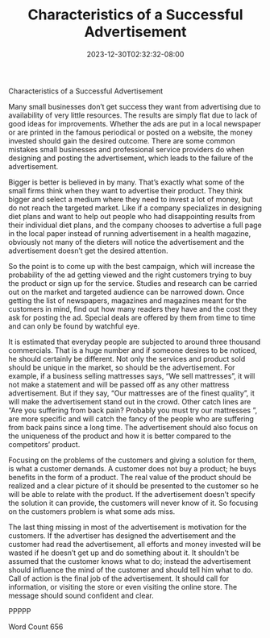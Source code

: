 ﻿---
title: "Characteristics of a Successful Advertisement"
date: 2023-12-30T02:32:32-08:00
description: "TXT Tips for Web Success"
featured_image: "/images/TXT.jpg"
tags: ["TXT"]
---

Characteristics of a Successful Advertisement

Many small businesses don’t get success they want from advertising due to availability of very little resources. The results are simply flat due to lack of good ideas for improvements. Whether the ads are put in a local newspaper or are printed in the famous periodical or posted on a website, the money invested should gain the desired outcome. There are some common mistakes small businesses and professional service providers do when designing and posting the advertisement, which leads to the failure of the advertisement.

Bigger is better is believed in by many. That’s exactly what some of the small firms think when they want to advertise their product. They think bigger and select a medium where they need to invest a lot of money, but do not reach the targeted market. Like if a company specializes in designing diet plans and want to help out people who had disappointing results from their individual diet plans, and the company chooses to advertise a full page in the local paper instead of running advertisement in a health magazine, obviously not many of the dieters will notice the advertisement and the advertisement doesn’t get the desired attention. 

So the point is to come up with the best campaign, which will increase the probability of the ad getting viewed and the right customers trying to buy the product or sign up for the service. Studies and research can be carried out on the market and targeted audience can be narrowed down. Once getting the list of newspapers, magazines and magazines meant for the customers in mind, find out how many readers they have and the cost they ask for posting the ad. Special deals are offered by them from time to time and can only be found by watchful eye.

It is estimated that everyday people are subjected to around three thousand commercials. That is a huge number and if someone desires to be noticed, he should certainly be different. Not only the services and product sold should be unique in the market, so should be the advertisement.  For example, if a business selling mattresses says, “We sell mattresses”, it will not make a statement and will be passed off as any other mattress advertisement. But if they say, “Our mattresses are of the finest quality”, it will make the advertisement stand out in the crowd. Other catch lines are “Are you suffering from back pain? Probably you must try our mattresses ”, are more specific and will catch the fancy of the people who are suffering from back pains since a long time. The advertisement should also focus on the uniqueness of the product and how it is better compared to the competitors’ product.

Focusing on the problems of the customers and giving a solution for them, is what a customer demands. A customer does not buy a product; he buys benefits in the form of a product. The real value of the product should be realized and a clear picture of it should be presented to the customer so he will be able to relate with the product. If the advertisement doesn’t specify the solution it can provide, the customers will never know of it. So focusing on the customers problem is what some ads miss.   

The last thing missing in most of the advertisement is motivation for the customers. If the advertiser has designed the advertisement and the customer had read the advertisement, all efforts and money invested will be wasted if he doesn’t get up and do something about it. It shouldn’t be assumed that the customer knows what to do; instead the advertisement should influence the mind of the customer and should tell him what to do. Call of action is the final job of the advertisement. It should call for information, or visiting the store or even visiting the online store. The message should sound confident and clear.

PPPPP

Word Count 656




